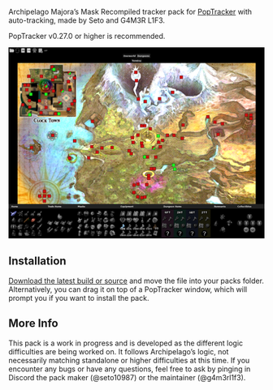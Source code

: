 Archipelago Majora’s Mask Recompiled tracker pack for [PopTracker](https://github.com/black-sliver/PopTracker/) with auto-tracking, made by Seto and G4M3R L1F3.

PopTracker v0.27.0 or higher is recommended.

![Screenshot of the pack](images/preview.png)

## Installation

[Download the latest build or source](https://github.com/G4M3RL1F3/Majoras-Mask-AP-PopTracker-Pack/releases/latest) and move the file into your packs folder. Alternatively, you can drag it on top of a PopTracker window, which will prompt you if you want to install the pack.

## More Info

This pack is a work in progress and is developed as the different logic difficulties are being worked on. It follows Archipelago’s logic, not necessarily matching standalone or higher difficulties at this time. If you encounter any bugs or have any questions, feel free to ask by pinging in Discord the pack maker (@seto10987) or the maintainer (@g4m3rl1f3).